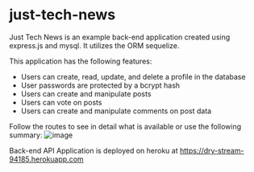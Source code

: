 # just-tech-news
Just Tech News is an example back-end application created using express.js and mysql. It utilizes the ORM sequelize.

This application has the following features:
- Users can create, read, update, and delete a profile in the database
- User passwords are protected by a bcrypt hash
- Users can create and manipulate posts
- Users can vote on posts
- Users can create and manipulate comments on post data

Follow the routes to see in detail what is available or use the following summary:
![image](https://user-images.githubusercontent.com/22924230/160756061-46f6f321-bfed-4b7d-8ae0-ba0659cf06af.png)


Back-end API Application is deployed on heroku at
https://dry-stream-94185.herokuapp.com
